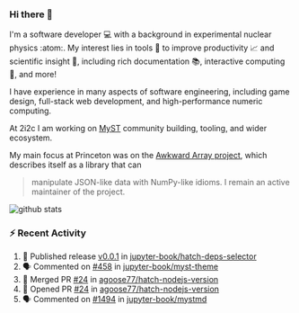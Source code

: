 ### Hi there 👋 

I'm a software developer 💻 with a background in experimental nuclear physics :atom:. My interest lies in tools :wrench: to improve productivity :chart_with_upwards_trend: and scientific insight :telescope:, including rich documentation 📚, interactive computing 🧮, and more! 

I have experience in many aspects of software engineering, including game design, full-stack web development, and high-performance numeric computing. 

At 2i2c I am working on [MyST](https://github.com/jupyter-book/mystmd) community building, tooling, and wider ecosystem. 

My main focus at Princeton was on the [Awkward Array project](awkward-array.org/), which describes itself as a library that can 
> manipulate JSON-like data with NumPy-like idioms. I remain an active maintainer of the project. 

![github stats](https://github-readme-stats.vercel.app/api?username=agoose77&show_icons=true&hide_rank=true&hide_title=true&bg_color=30,e76445,904e95&text_color=efe3ec&icon_color=efe3ec)
<!--
**agoose77/agoose77** is a ✨ _special_ ✨ repository because its `README.md` (this file) appears on your GitHub profile.

Here are some ideas to get you started:

- 🔭 I’m currently working on ...
- 🌱 I’m currently learning ...
- 👯 I’m looking to collaborate on ...
- 🤔 I’m looking for help with ...
- 💬 Ask me about ...
- 📫 How to reach me: ...
- 😄 Pronouns: ...
- ⚡ Fun fact: ...
-->

### :zap: Recent Activity

<!--START_SECTION:activity-->
1. 🚀 Published release [v0.0.1](https://github.com/jupyter-book/hatch-deps-selector/releases/tag/v0.0.1) in [jupyter-book/hatch-deps-selector](https://github.com/jupyter-book/hatch-deps-selector)
2. 🗣 Commented on [#458](https://github.com/jupyter-book/myst-theme/issues/458#issuecomment-2312899643) in [jupyter-book/myst-theme](https://github.com/jupyter-book/myst-theme)
3. 🎉 Merged PR [#24](https://github.com/agoose77/hatch-nodejs-version/pull/24) in [agoose77/hatch-nodejs-version](https://github.com/agoose77/hatch-nodejs-version)
4. 💪 Opened PR [#24](https://github.com/agoose77/hatch-nodejs-version/pull/24) in [agoose77/hatch-nodejs-version](https://github.com/agoose77/hatch-nodejs-version)
5. 🗣 Commented on [#1494](https://github.com/jupyter-book/mystmd/issues/1494#issuecomment-2312612500) in [jupyter-book/mystmd](https://github.com/jupyter-book/mystmd)
<!--END_SECTION:activity-->
